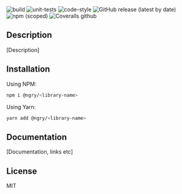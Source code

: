![build](https://github.com/ngry-project/<library-name>/workflows/build/badge.svg?branch=master)
![unit-tests](https://github.com/ngry-project/<library-name>/workflows/unit-tests/badge.svg?branch=master)
![code-style](https://github.com/ngry-project/<library-name>/workflows/code-style/badge.svg?branch=master)
![GitHub release (latest by date)](https://img.shields.io/github/v/release/ngry-project/<library-name>?logo=github)
![npm (scoped)](https://img.shields.io/npm/v/@ngry/<library-name>?logo=npm)
![Coveralls github](https://img.shields.io/coveralls/github/ngry-project/<library-name>?logo=jest)

## Description

[Description]

## Installation

Using NPM:

```bash
npm i @ngry/<library-name>
```

Using Yarn:

```bash
yarn add @ngry/<library-name>
```

## Documentation

[Documentation, links etc]

## License

MIT

